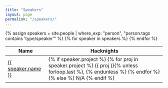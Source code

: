 ```yaml
---
title: "Speakers"
layout: page
permalink: "/speakers/"
---
```


<table>
  <thead>
    <tr>
      <th>Name</th>
      <th>Hacknights</th>
    </tr>
  </thead>
  <tbody>
    {% assign speakers = site.people | where_exp: "person", "person.tags contains 'type/speaker'" %}
    {% for speaker in speakers %}
      <tr>
        <td>
        <a href="{{ speaker.url }}">{{ speaker.name }}</a>
        </td>
        <td>
          {% if speaker.project %}
            {% for proj in speaker.project %}
              {{ proj }}{% unless forloop.last %}, {% endunless %}
            {% endfor %}
          {% else %}
            N/A
          {% endif %}
        </td>
      </tr>
    {% endfor %}
  </tbody>
</table>
